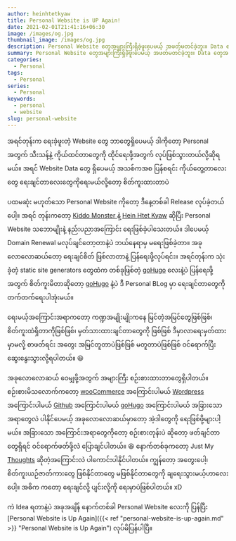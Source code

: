 ```yaml
---
author: heinhtetkyaw
title: Personal Website is UP Again!
date: 2021-02-01T21:41:16+06:30
image: /images/og.jpg
thumbnail_image: /images/og.jpg
description: Personal Website တွေအများကြီးရှိခဲ့ဖူးပေမယ့် အဖတ်မတင်ခဲ့ဘူး။ Data တွေအကုန်လုံးက Database မှာ ထားထားရတာဆိုတော့ သိပ်အဆင်မပြေခဲ့ပေမယ့် Hugo နဲ့အဆင်ပြေတော့တယ်။
summary: Personal Website တွေအများကြီးရှိခဲ့ဖူးပေမယ့် အဖတ်မတင်ခဲ့ဘူး။ Data တွေအကုန်လုံးက Database မှာ ထားထားရတာဆိုတော့ သိပ်အဆင်မပြေခဲ့တာတွေလို့ပြောလို့ရအောင် Data တွေ အမြဲဆုံးရှုံးရပေမယ့် Github ပေါ်မှာ markdown language နဲ့ Hugo website ရေးပြီးမှပဲ အဆင်ပြေသွားရတော့တယ်။ နောက်ပိုင်းကြရင်တော့ Personal Website ပြန်ရေးချင်တဲ့လူတွေအတွက် အဆင်ပြေမယ့် နည်းလေးကို ပြောပြပေးသွားပါ့အုံးမယ်
categories:
  - Personal
tags:
  - Personal
series:
  - Personal
keywords:
  - personal
  - website
slug: personal-website
---
```


အရင်တုန်းက ရေးခဲ့ဖူးတဲ့ Website တွေ ဘာတွေရှိပေမယ့် ဒါကိုတော့ Personal အတွက် သီးသန့်နဲ့ ကိုယ်ထင်တာတွေကို ထိုင်ရေးဖို့အတွက် လုပ်ဖြစ်သွားတယ်လို့ဆိုရမယ်။ အရင် Website Data တွေ ရှိပေမယ့် အသစ်ကအစ ပြန်စရင်း ကိုယ်တွေ့တာလေးတွေ ရေးချင်တာလေးတွေကိုရေးမယ်လို့တော့ စိတ်ကူးထားတာပဲ

ပထမဆုံး မဟုတ်သော Personal Website ကိုတော့ ဒီနေ့တစ်ခါ Release လုပ်ခဲ့တယ်ပေါ့။ အရင် တုန်းကတော့ [Kiddo Monster ](https://kiddomonster.me) နဲ့ [Hein Htet Kyaw](https://heinhtetkyaw.me) ဆိုပြီး Personal Website သဘောမျိုးနဲ့ နည်းပညာအကြောင်း ရေးဖြစ်ခဲ့ပါသေးတယ်။ ဒါပေမယ့် Domain Renewal မလုပ်ချင်တော့တာနဲ့ပဲ ဘယ်နေရာမှ မရေးဖြစ်ခဲ့တာ။ အခုလောလောဆယ်တော့ ရေးချင်စိတ် ဖြစ်လာတာနဲ့ ပြန်ရေးဖို့လုပ်ရင်း။ အရင်တုန်းက သုံးခဲ့တဲ့ static site generators တွေထဲက တစ်ခုဖြစ်တဲ့ [goHugo](https://gohugo.io) လေးနဲ့ပဲ ပြန်ရေးဖို့အတွက် စိတ်ကူးမိတာဆိုတော့ [goHugo](https://gohugo.io) နဲ့ပဲ ဒီ Personal BLog မှာ ရေးချင်တာတွေကို တက်တက်ရေးပါအုံးမယ်။

ရေးမယ့်အကြောင်းအရာကတော့ ကဏ္ဍအမျိုးမျိုးကနေ မြင်တဲ့အမြင်တွေဖြစ်ဖြစ်၊ စိတ်ကူးထဲရှိတာကိုဖြစ်ဖြစ်၊ မှတ်သားထားချင်တာတွေကို ဖြစ်ဖြစ် ဒီမှာလာရေးမှတ်ထားမှာမလို့ စာဖတ်ရင်း အတွေး အမြင်တူတာပဲဖြစ်ဖြစ် မတူတာပဲဖြစ်ဖြစ် ဝင်ရောက်ပြီး ဆွေးနွေးသွားလို့ရပါတယ်။ 😆

အခုလောလောဆယ် ဝေမျှဖို့အတွက် အများကြီး စဉ်းစားထားတာတွေရှိပါတယ်။ စဉ်းစားမိသလောက်ကတော့ [wooCommerce](/tags/wooCommerce/) အကြောင်းပါမယ် [Wordpress](/tags/Wordpress/) အကြောင်းပါမယ် [Github](/tags/Github/) အကြောင်းပါမယ် [goHugo](/tags/goHugo/) အကြောင်းပါမယ် အခြားသောအရာတွေလဲ ပါနိုင်ပေမယ့် အခုလောလောဆယ်မှာတော့ အဲ့ဒါတွေကို ရေးဖြစ်ဖို့များပါ့မယ်။ အခြားသော အကြောင်းအရာတွေကိုတော့ စဉ်းစားတုန်းပဲ ဆိုတော့ ဖတ်ချင်တာတွေရှိရင် ဝင်ရောက်ဖတ်ဖို့လဲ ပြောချင်ပါတယ်။ 😆 နောက်တစ်ခုကတော့ Just My [Thoughts](/tags/thoughts/) ဆိုတဲ့အကြောင်းလဲ ပါကောင်းပါနိုင်ပါတယ်။ ကျွန်တော့ အတွေးပေါ့၊ စိတ်ကူးယဉ်ဇာတ်ကားတွေ ဖြစ်နိုင်တာတွေ မဖြစ်နိုင်တာတွေကို ချရေးသွားမယ့်ဟာလေးပေါ့။ အဓိက ကတော့ ရေးချင်လို့ ပျင်းလို့ကို ရေးမှာပဲဖြစ်ပါတယ်။ xD

ကဲ Idea ရတာနဲ့ပဲ အခုအချိန် နောက်တစ်ခါ Personal Website လေးကို ပြန်ပြီး [Personal Website is Up Again]({{< ref "personal-website-is-up-again.md" >}} "Personal Website is Up Again") လုပ်မိပြန်ပါပြီ။
